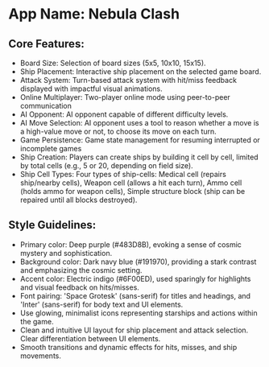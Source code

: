 # **App Name**: Nebula Clash

## Core Features:

- Board Size: Selection of board sizes (5x5, 10x10, 15x15).
- Ship Placement: Interactive ship placement on the selected game board.
- Attack System: Turn-based attack system with hit/miss feedback displayed with impactful visual animations.
- Online Multiplayer: Two-player online mode using peer-to-peer communication
- AI Opponent: AI opponent capable of different difficulty levels.
- AI Move Selection: AI opponent uses a tool to reason whether a move is a high-value move or not, to choose its move on each turn.
- Game Persistence: Game state management for resuming interrupted or incomplete games
- Ship Creation: Players can create ships by building it cell by cell, limited by total cells (e.g., 5 or 20, depending on field size).
- Ship Cell Types: Four types of ship-cells: Medical cell (repairs ship/nearby cells), Weapon cell (allows a hit each turn), Ammo cell (holds ammo for weapon cells), Simple structure block (ship can be repaired until all blocks destroyed).

## Style Guidelines:

- Primary color: Deep purple (#483D8B), evoking a sense of cosmic mystery and sophistication.
- Background color: Dark navy blue (#191970), providing a stark contrast and emphasizing the cosmic setting.
- Accent color: Electric indigo (#6F00ED), used sparingly for highlights and visual feedback on hits/misses.
- Font pairing: 'Space Grotesk' (sans-serif) for titles and headings, and 'Inter' (sans-serif) for body text and UI elements.
- Use glowing, minimalist icons representing starships and actions within the game.
- Clean and intuitive UI layout for ship placement and attack selection. Clear differentiation between UI elements.
- Smooth transitions and dynamic effects for hits, misses, and ship movements.